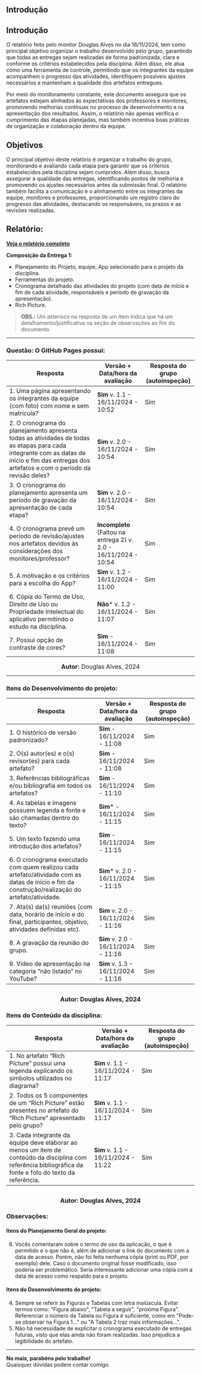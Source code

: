 ## Introdução

## Introdução  

O relatório feito pelo monitor Douglas Alves no dia 16/11/2024, tem como principal objetivo organizar o trabalho desenvolvido pelo grupo, garantindo que todas as entregas sejam realizadas de forma padronizada, clara e conforme os critérios estabelecidos pela disciplina. Além disso, ele atua como uma ferramenta de controle, permitindo que os integrantes da equipe acompanhem o progresso das atividades, identifiquem possíveis ajustes necessários e mantenham a qualidade dos artefatos entregues.  

Por meio do monitoramento constante, este documento assegura que os artefatos estejam alinhados às expectativas dos professores e monitores, promovendo melhorias contínuas no processo de desenvolvimento e na apresentação dos resultados. Assim, o relatório não apenas verifica o cumprimento das etapas planejadas, mas também incentiva boas práticas de organização e colaboração dentro da equipe.  


## Objetivos  

O principal objetivo deste relatório é organizar o trabalho do grupo, monitorando e avaliando cada etapa para garantir que os critérios estabelecidos pela disciplina sejam cumpridos. Além disso, busca assegurar a qualidade das entregas, identificando pontos de melhoria e promovendo os ajustes necessários antes da submissão final. O relatório também facilita a comunicação e o alinhamento entre os integrantes da equipe, monitores e professores, proporcionando um registro claro do progresso das atividades, destacando os responsáveis, os prazos e as revisões realizadas.  


## Relatório: 
**[Veja o relatório completo](relatorio_1.pdf)**

**Composição da Entrega 1:** 
 
- Planejamento do Projeto, equipe, App selecionado para o projeto da disciplina.  
- Ferramentas do projeto.  
- Cronograma detalhado das atividades do projeto (com data de início e fim de cada atividade, responsáveis e período de gravação da apresentação).  
- Rich Picture.  

> **OBS.:** Um asterisco na resposta de um item indica que há um detalhamento/justificativa na seção de observações ao fim do documento.

---

### Questão: O GitHub Pages possui:

| Resposta                   | Versão + Data/hora da avaliação | Resposta do grupo (autoinspeção) |
|----------------------------|---------------------------------|----------------------------------|
| 1. Uma página apresentando os integrantes da equipe (com foto) com nome e sem matrícula? | **Sim** v. 1.1 - 16/11/2024 - 10:52 | Sim |
| 2. O cronograma do planejamento apresenta todas as atividades de todas as etapas para cada integrante com as datas de início e fim das entregas dos artefatos e com o período da revisão deles? | **Sim** v. 2.0 - 16/11/2024 - 10:54 | Sim |
| 3. O cronograma do planejamento apresenta um período de gravação da apresentação de cada etapa? | **Sim** v. 2.0 - 16/11/2024 - 10:54 | Sim |
| 4. O cronograma prevê um período de revisão/ajustes nos artefatos devidos às considerações dos monitores/professor? | **Incompleto** (Faltou na entrega 2) v. 2.0 - 16/11/2024 - 10:54 | Sim |
| 5. A motivação e os critérios para a escolha do App? | **Sim** v. 1.2 - 16/11/2024 - 11:00 | Sim |
| 6. Cópia do Termo de Uso, Direito de Uso ou Propriedade Intelectual do aplicativo permitindo o estudo na disciplina. | **Não*** v. 1.2 - 16/11/2024 - 11:07 | Sim |
| 7. Possui opção de contraste de cores? | **Sim** - 16/11/2024 - 11:08 | Sim |
<font size="3"><p style="text-align: center"><b>Autor:</b> <a >Douglas Alves</a>, 2024</p></font>

---

### Itens do Desenvolvimento do projeto:

| Resposta                                                   | Versão + Data/hora da avaliação | Resposta do grupo (autoinspeção) |
|------------------------------------------------------------|---------------------------------|----------------------------------|
| 1. O histórico de versão padronizado?                      | **Sim** - 16/11/2024 - 11:08   | Sim                              |
| 2. O(s) autor(es) e o(s) revisor(es) para cada artefato?    | **Sim** - 16/11/2024 - 11:08   | Sim                              |
| 3. Referências bibliográficas e/ou bibliografia em todos os artefatos? | **Sim** - 16/11/2024 - 11:10   | Sim                              |
| 4. As tabelas e imagens possuem legenda e fonte e são chamadas dentro do texto? | **Sim*** - 16/11/2024 - 11:15   | Sim                              |
| 5. Um texto fazendo uma introdução dos artefatos?           | **Sim** - 16/11/2024 - 11:15   | Sim                              |
| 6. O cronograma executado com quem realizou cada artefato/atividade com as datas de início e fim da construção/realização do artefato/atividade. | **Sim*** v. 2.0 - 16/11/2024 - 11:15 | Sim                              |
| 7. Ata(s) da(s) reuniões (com data, horário de início e do final, participantes, objetivo, atividades definidas etc). | **Sim** v. 2.0 - 16/11/2024 - 11:16 | Sim |
| 8. A gravação da reunião do grupo.                         | **Sim** v. 2.0 - 16/11/2024 - 11:16 | Sim                              |
| 9. Vídeo de apresentação na categoria “não listado” no YouTube? | **Sim** v. 1.3 - 16/11/2024 - 11:16 | Sim |
<font size="3"><p style="text-align: center"><b>Autor:</b> <a >Douglas Alves</a>, 2024</p></font>
---

### Itens do Conteúdo da disciplina:

| Resposta                                                   | Versão + Data/hora da avaliação | Resposta do grupo (autoinspeção) |
|------------------------------------------------------------|---------------------------------|----------------------------------|
| 1. No artefato “Rich Picture” possui uma legenda explicando os símbolos utilizados no diagrama? | **Sim** v. 1.1 - 16/11/2024 - 11:17 | Sim |
| 2. Todos os 5 componentes de um “Rich Picture” estão presentes no artefato do “Rich Picture” apresentado pelo grupo? | **Sim** v. 1.1 - 16/11/2024 - 11:17 | Sim |
| 3. Cada integrante da equipe deve elaborar ao menos um item de conteúdo da disciplina com referência bibliográfica da fonte e foto do texto da referência. | **Sim** v. 1.1 - 16/11/2024 - 11:22 | Sim |
<font size="3"><p style="text-align: center"><b>Autor:</b> <a >Douglas Alves</a>, 2024</p></font>
---

### Observações:

#### Itens do Planejamento Geral do projeto:
6. Vocês comentaram sobre o termo de uso da aplicação, o que é permitido e o que não é, além de adicionar o link do documento com a data de acesso. Porém, não foi feita nenhuma cópia (print ou PDF, por exemplo) dele. Caso o documento original fosse modificado, isso poderia ser problemático. Seria interessante adicionar uma cópia com a data de acesso como respaldo para o projeto.

#### Itens do Desenvolvimento do projeto:
4. Sempre se referir às Figuras e Tabelas com letra maiúscula. Evitar termos como: "Figura abaixo", "Tabela a seguir", "próxima Figura". Referenciar o número da Tabela ou Figura é suficiente, como em "Pode-se observar na Figura 1..." ou "A Tabela 2 traz mais informações...".  
6. Não há necessidade de explicitar o cronograma executado de entregas futuras, visto que elas ainda não foram realizadas. Isso prejudica a legibilidade do artefato.

---

**No mais, parabéns pelo trabalho!**  
Quaisquer dúvidas podem contar comigo.
